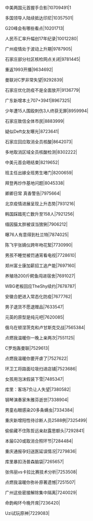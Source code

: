 中美两国元首握手合影|10709491|1

多国领导人陆续抵达印尼|10357501|

G20峰会有哪些看点|10201713|

人民币汇率升幅创17年纪录|10012280|

广州疫情处于波动上升期|9787905|

石家庄部分社区核检网点关闭|9781445|

重返1993开播|9634692|

曼联对C罗非常失望|9292839|

石家庄优化防疫不是全面放开|9136779|

广东新增本土707+3941|8967325|

少年遭15人围殴刺伤3人终获无罪|8959994|

石家庄致信全体市民|8883999|

疑似Deft女友曝光|8723641|

石家庄回应取消全员核酸|8642073|

多地取消区域全员核酸检测|8302222|

中美元首会晤结束|8219652|

班主任出嫁全班男生堵门|8200659|

拜登再炒作基地问题|8045338|

卿卿日常 真香警告|7975664|

北京疫情进展呈现上升态势|7931216|

韩国踩踏死亡数升至158人|7921256|

缅因猫太胖被误当猞猁|7906212|

曝76人有意得到杜兰特|7874025|

陈飞宇张婧仪跨年吻花絮|7730990|

男孩不睡觉被罚通宵看电视|7728610|

郑州富士康加薪招工追产能|7697160|

养殖场200斤鳄鱼闯进宿舍|7691027|

WBG老板回应TheShy续约|7678787|

安徽合肥进入常态化防疫|7677762|

男子退货不愿退赠品|7633547|

元英的原型是纯元吧|7620085|

俄乌在顿涅茨克和卢甘斯克交战|7565384|

点燃我温暖你一晚上亲两次|7551125|

C罗炮轰曼联|7529613|

点燃我温暖你要开虐了|7527622|

环卫工将路面垃圾扫进店铺|7523686|

女孩用泡沫假装下雪|7485347|

库里：客场7负让人失望|7380582|

钢琴演奏家朱雅芬逝世|7338904|

男童右眼感染20多条螨虫|7334384|

重庆新增阳性待诊断人员2588例|7325499|

偷偷藏不住陈哲远亲赵露思额头|7292841|

本届G20或取消合照环节|7284484|

重庆通报孕妇送医延误情况|7279836|

库里暴扣汤普森脑袋|7265657|

张伟丽vs卡拉比赛技术分析|7253508|

点燃我温暖你弥补原著遗憾|7251507|

广州这些密接解除集中隔离|7240029|

命韵峋环今晚开席|7236420|

Uzi试玩原神|7229083|

